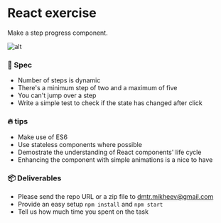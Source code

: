 # React exercise

Make a step progress component.

![alt](https://cloud.githubusercontent.com/assets/123278/24402232/8b001ca2-13af-11e7-9028-c8e46e6f2ccb.png)

### 📖 Spec

- Number of steps is dynamic
- There's a minimum step of two and a maximum of five
- You can't jump over a step
- Write a simple test to check if the state has changed after click

### 🔥 tips

- Make use of ES6
- Use stateless components where possible
- Demostrate the understanding of React components' life cycle
- Enhancing the component with simple animations is a nice to have

### 📦 Deliverables

- Please send the repo URL or a zip file to dmtr.mikheev@gmail.com
- Provide an easy setup `npm install` and `npm start`
- Tell us how much time you spent on the task
